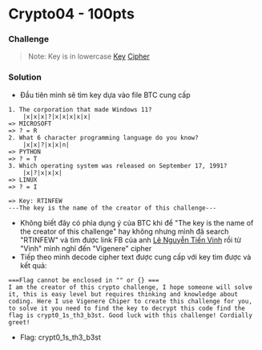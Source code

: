 # Crypto04 - 100pts
### Challenge
> Note: Key is in lowercase
[Key](key.txt)
[Cipher](cipher.txt)

### Solution
- Đầu tiên mình sẽ tìm key dựa vào file BTC cung cấp
```
1. The corporation that made Windows 11?
	|x|x|x|?|x|x|x|x|x|
=> MICROSOFT
=> ? = R
2. What 6 character programming language do you know?
	|x|x|?|x|x|n|
=> PYTHON
=> ? = T
3. Which operating system was released on September 17, 1991?
	|x|?|x|x|x|
=> LINUX
=> ? = I

=> Key: RTINFEW
---The key is the name of the creator of this challenge---
```
- Không biết đây có phỉa dụng ý của BTC khi để "The key is the name of the creator of this challenge" hay không nhưng mình đã search "RTINFEW" và tìm được link FB của anh [Lê Nguyễn Tiến Vinh](https://www.facebook.com/lenguyen.tienvinh) rồi từ "Vinh" mình nghĩ đến "Vigenere" cipher
- Tiếp theo mình decode cipher text được cung cấp với key tìm được và kết quả:
```
===Flag cannot be enclosed in "" or {} ===
I am the creator of this crypto challenge, I hope someone will solve it, this is easy level but requires thinking and knowledge about coding. Here I use Vigenere Chiper to create this challenge for you, to solve it you need to find the key to decrypt this code find the flag is crypt0_1s_th3_b3st. Good luck with this challenge! Cordially greet!
```
- Flag:  crypt0_1s_th3_b3st